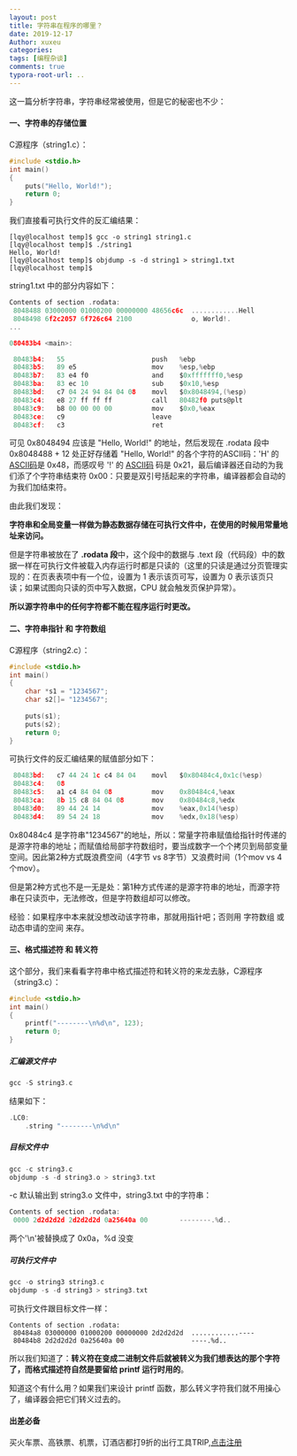 ```yaml
---
layout: post
title: 字符串在程序的哪里？
date: 2019-12-17
Author: xuxeu
categories: 
tags: [编程杂谈]
comments: true
typora-root-url: ..
---
```


这一篇分析字符串，字符串经常被使用，但是它的秘密也不少：

#### 一、字符串的存储位置

C源程序（string1.c）：

```c
#include <stdio.h>
int main()
{
	puts("Hello, World!");
	return 0;
}
```
我们直接看可执行文件的反汇编结果：

```shell
[lqy@localhost temp]$ gcc -o string1 string1.c
[lqy@localhost temp]$ ./string1 
Hello, World!
[lqy@localhost temp]$ objdump -s -d string1 > string1.txt
[lqy@localhost temp]$ 
```

string1.txt 中的部分内容如下：

```c
Contents of section .rodata:
 8048488 03000000 01000200 00000000 48656c6c  ............Hell
 8048498 6f2c2057 6f726c64 2100               o, World!.  
...
```

```c
080483b4 <main>:

 80483b4:	55                   	push   %ebp
 80483b5:	89 e5                	mov    %esp,%ebp
 80483b7:	83 e4 f0             	and    $0xfffffff0,%esp
 80483ba:	83 ec 10             	sub    $0x10,%esp
 80483bd:	c7 04 24 94 84 04 08 	movl   $0x8048494,(%esp)
 80483c4:	e8 27 ff ff ff       	call   80482f0 puts@plt
 80483c9:	b8 00 00 00 00       	mov    $0x0,%eax
 80483ce:	c9                   	leave
 80483cf:	c3                   	ret
```

可见 0x8048494 应该是 "Hello, World!" 的地址，然后发现在 .rodata 段中 0x8048488 + 12 处正好存储着 "Hello, World!" 的各个字符的ASCII码：'H' 的 <a target="_blank" href="http://www.asciitable.com/">ASCII码</a>是 0x48，而感叹号 '!' 的 <a target="_blank" href="http://www.asciitable.com/">ASCII码</a> 码是 0x21，最后编译器还自动的为我们添了个字符串结束符 0x00：只要是双引号括起来的字符串，编译器都会自动的为我们加结束符。

由此我们发现：

**字符串和全局变量一样做为静态数据存储在可执行文件中，在使用的时候用常量地址来访问。**

但是字符串被放在了 **.rodata 段**中，这个段中的数据与 .text 段（代码段）中的数据一样在可执行文件被载入内存运行时都是只读的（这里的只读是通过分页管理实现的：在页表表项中有一个位，设置为 1 表示该页可写，设置为 0 表示该页只读；如果试图向只读的页中写入数据，CPU 就会触发页保护异常）。

**所以源字符串中的任何字符都不能在程序运行时更改。**

#### 二、字符串指针 和 字符数组

C源程序（string2.c）：

```c
#include <stdio.h>
int main()
{
	char *s1 = "1234567";
	char s2[]= "1234567";
	
	puts(s1);
	puts(s2);
	return 0;
}
```
可执行文件的反汇编结果的赋值部分如下：

```c
 80483bd:	c7 44 24 1c c4 84 04 	movl   $0x80484c4,0x1c(%esp)
 80483c4:	08 
 80483c5:	a1 c4 84 04 08       	mov    0x80484c4,%eax
 80483ca:	8b 15 c8 84 04 08    	mov    0x80484c8,%edx
 80483d0:	89 44 24 14          	mov    %eax,0x14(%esp)
 80483d4:	89 54 24 18          	mov    %edx,0x18(%esp)
```

0x80484c4 是字符串"1234567"的地址，所以：常量字符串赋值给指针时传递的是源字符串的地址；而赋值给局部字符数组时，要当成数字一个个拷贝到局部变量空间。因此第2种方式既浪费空间（4字节 vs 8字节）又浪费时间（1个mov vs 4个mov）。

但是第2种方式也不是一无是处：第1种方式传递的是源字符串的地址，而源字符串在只读页中，无法修改，但是字符数组却可以修改。

经验：如果程序中本来就没想改动该字符串，那就用指针吧；否则用 字符数组 或 动态申请的空间 来存。

#### 三、格式描述符 和 转义符

这个部分，我们来看看字符串中格式描述符和转义符的来龙去脉，C源程序（string3.c）：

```c
#include <stdio.h>
int main()
{
	printf("--------\n%d\n", 123);
	return 0;
}
```


##### 汇编源文件中

```c
gcc -S string3.c
```

结果如下：

```c
.LC0:
	.string	"--------\n%d\n"
```

##### 目标文件中

```c
gcc -c string3.c
objdump -s -d string3.o > string3.txt
```

-c 默认输出到 string3.o 文件中，string3.txt 中的字符串：

```c
Contents of section .rodata:
 0000 2d2d2d2d 2d2d2d2d 0a25640a 00        --------.%d..   
```

两个'\n'被替换成了 0x0a，%d 没变

##### 可执行文件中

```c
gcc -o string3 string3.c
objdump -s -d string3 > string3.txt
```

可执行文件跟目标文件一样：

	Contents of section .rodata:
	 80484a8 03000000 01000200 00000000 2d2d2d2d  ............----
	 80484b8 2d2d2d2d 0a25640a 00                 ----.%d..       

所以我们知道了：**转义符在变成二进制文件后就被转义为我们想表达的那个字符了，而格式描述符自然是要留给 printf 运行时用的**。

知道这个有什么用？如果我们来设计 printf 函数，那么转义字符我们就不用操心了，编译器会把它们转义过去的。

#### 出差必备

买火车票、高铁票、机票，订酒店都打9折的出行工具TRIP,[点击注册](https://h5.itrip.world/#/register/6tpd1Z)
